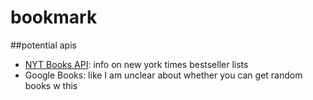 # bookmark

##potential apis
- [NYT Books API](https://developer.nytimes.com/docs/books-product/1/overview): info on new york times bestseller lists
- Google Books: like I am unclear about whether you can get random books w this
